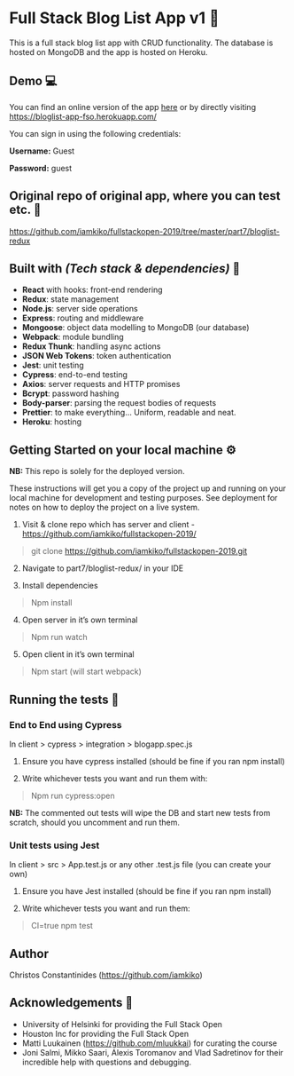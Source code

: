 # Full Stack Blog List App v1 :scroll:

This is a full stack blog list app with CRUD functionality. The database is hosted on MongoDB and the app is hosted on Heroku.


## Demo :computer:
You can find an online version of the app [here](https://bloglist-app-fso.herokuapp.com/) or by directly visiting https://bloglist-app-fso.herokuapp.com/

You can sign in using the following credentials:

__Username:__ Guest

__Password:__  guest


## Original repo of original app, where you can test etc. :file_folder:

https://github.com/iamkiko/fullstackopen-2019/tree/master/part7/bloglist-redux


## Built with _(Tech stack & dependencies)_ :wrench:

* __React__ with hooks: front-end rendering
* __Redux__: state management
* __Node.js__: server side operations
* __Express__: routing and middleware
* __Mongoose__: object data modelling to MongoDB (our database)
* __Webpack__: module bundling
* __Redux Thunk__: handling async actions
* __JSON Web Tokens__: token authentication
* __Jest__: unit testing
* __Cypress__: end-to-end testing
* __Axios__: server requests and HTTP promises
* __Bcrypt__: password hashing
* __Body-parser__: parsing the request bodies of requests
* __Prettier__: to make everything… Uniform, readable and neat.
* __Heroku__: hosting


## Getting Started on your local machine :gear:
__NB:__ This repo is solely for the deployed version.

These instructions will get you a copy of the project up and running on your local machine for development and testing purposes. See deployment for notes on how to deploy the project on a live system.

1. Visit & clone repo which has server and client - https://github.com/iamkiko/fullstackopen-2019/

> git clone https://github.com/iamkiko/fullstackopen-2019.git


2. Navigate to part7/bloglist-redux/ in your IDE


3. Install dependencies
> Npm install


4. Open server in it’s own terminal

> Npm run watch


5. Open client in it’s own terminal

> Npm start (will start webpack)



## Running the tests :checkered_flag:


### End to End using Cypress

In client > cypress > integration > blogapp.spec.js

1. Ensure you have cypress installed (should be fine if you ran npm install)


2. Write whichever tests you want and run them with:

> Npm run cypress:open


**NB:** The commented out tests will wipe the DB and start new tests from scratch, should you uncomment and run them.



### Unit tests using Jest

In client > src > App.test.js or any other .test.js file (you can create your own)


1. Ensure you have Jest installed (should be fine if you ran npm install)


2. Write whichever tests you want and run them:

> CI=true npm test

## Author
Christos Constantinides (https://github.com/iamkiko)

## Acknowledgements :pray:

- University of Helsinki for providing the Full Stack Open
- Houston Inc for providing the Full Stack Open
- Matti Luukainen (https://github.com/mluukkai) for curating the course
- Joni Salmi, Mikko Saari, Alexis Toromanov and Vlad Sadretinov for their incredible help with questions and debugging.
